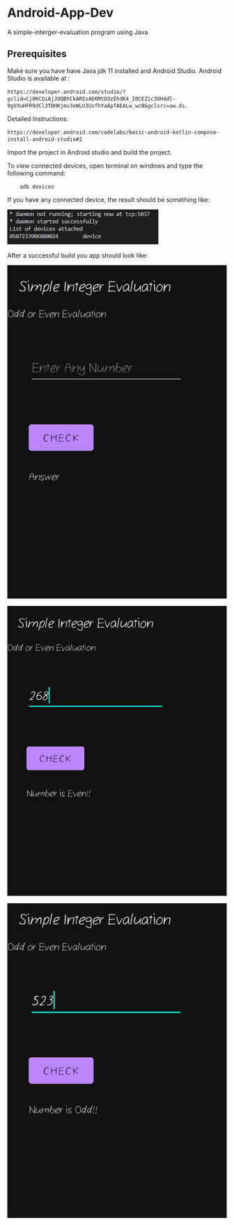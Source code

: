# Android-App-Dev
A simple-interger-evaluation program using Java

## Prerequisites

Make sure you have have Java jdk 11 installed and Android Studio.
Android Studio is available at :

    https://developer.android.com/studio/?gclid=Cj0KCQiAjJOQBhCkARIsAEKMtO3zEhdK4_I0CEZic3UH4dl-9gVXuHFR9dCl3TOHKjmv3xWLU3UxfhYaApfAEALw_wcB&gclsrc=aw.ds.


Detailed Instructions: 

    https://developer.android.com/codelabs/basic-android-kotlin-compose-install-android-studio#2

Import the project in Android studio and build the project.

To view connected devices, open terminal on windows and type the following command:

        adb devices

If you have any connected device, the result should be something like:


![image](images/adb.PNG)

After a successful build you app should look like:

![image](images/dash.PNG)

![image](images/even.png)

![image](images/odd.png)

